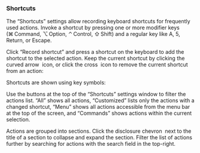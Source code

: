 ### Shortcuts

The “Shortcuts” settings allow recording keyboard shortcuts for frequently used actions.
Invoke a shortcut by pressing one or more modifier keys (⌘ Command, ⌥ Option, ⌃ Control, ⇧ Shift) and a regular key like A, 5, Return, or Escape.

Click “Record shortcut” and press a shortcut on the keyboard to add the shortcut to the selected action.
Keep the current shortcut by clicking the curved arrow  icon, or click the cross  icon to remove the current shortcut from an action:

Shortcuts are shown using key symbols:

Use the buttons at the top of the “Shortcuts” settings window to filter the actions list. “All” shows all actions, “Customized” lists only the actions with a changed shortcut, “Menu” shows all actions accessible from the menu bar at the top of the screen, and “Commands” shows actions within the current selection.

Actions are grouped into sections.
Click the disclosure chevron  next to the title of a section to collapse and expand the section.
Filter the list of actions further by searching for actions with the search field in the top-right.
